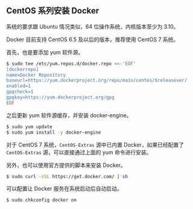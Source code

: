 ## CentOS 系列安装 Docker

系统的要求跟 Ubuntu 情况类似，64 位操作系统，内核版本至少为 3.10。

Docker 目前支持 CentOS 6.5 及以后的版本，推荐使用 CentOS 7 系统。

首先，也是要添加 yum 软件源。

```bash
$ sudo tee /etc/yum.repos.d/docker.repo <<-'EOF'
[dockerrepo]
name=Docker Repository
baseurl=https://yum.dockerproject.org/repo/main/centos/$releasever/
enabled=1
gpgcheck=1
gpgkey=https://yum.dockerproject.org/gpg
EOF
```

之后更新 yum 软件源缓存，并安装 docker-engine。
```bash
$ sudo yum update
$ sudo yum install -y docker-engine
```

对于 CentOS 7 系统，`CentOS-Extras` 源中已内置 Docker，如果已经配置了`CentOS-Extras` 源，可以直接通过上面的 yum 命令进行安装。


另外，也可以使用官方提供的脚本来安装 Docker。
```bash
$ sudo curl -sSL https://get.docker.com/ | sh
```

可以配置让 Docker 服务在系统启动后自动启动。
```bash
$ sudo chkconfig docker on
```
